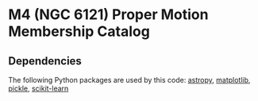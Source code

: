 # M4 (NGC 6121) Proper Motion Membership Catalog


## Dependencies

The following Python packages are used by this code:
[astropy](http://www.astropy.org/), [matplotlib](https://matplotlib.org/), 
[pickle](https://docs.python.org/3/library/pickle.html), 
[scikit-learn](http://scikit-learn.org/stable/)